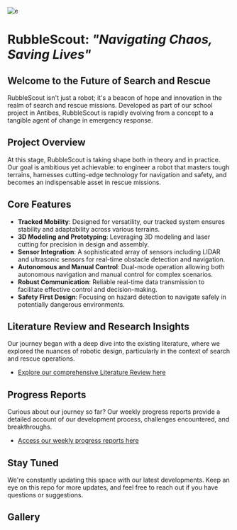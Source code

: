 ![e](https://github.com/Templatew/RubbleScout/assets/96289463/78a19e4e-31b0-42a9-b263-804721911812)



# RubbleScout: *"Navigating Chaos, Saving Lives"*

## Welcome to the Future of Search and Rescue

RubbleScout isn't just a robot; it's a beacon of hope and innovation in the realm of search and rescue missions. Developed as part of our school project in Antibes, RubbleScout is rapidly evolving from a concept to a tangible agent of change in emergency response.

## Project Overview

At this stage, RubbleScout is taking shape both in theory and in practice. Our goal is ambitious yet achievable: to engineer a robot that masters tough terrains, harnesses cutting-edge technology for navigation and safety, and becomes an indispensable asset in rescue missions.

## Core Features

* **Tracked Mobility**: Designed for versatility, our tracked system ensures stability and adaptability across various terrains.
* **3D Modeling and Prototyping**: Leveraging 3D modeling and laser cutting for precision in design and assembly.
* **Sensor Integration**: A sophisticated array of sensors including LIDAR and ultrasonic sensors for real-time obstacle detection and navigation.
* **Autonomous and Manual Control**: Dual-mode operation allowing both autonomous navigation and manual control for complex scenarios.
* **Robust Communication**: Reliable real-time data transmission to facilitate effective control and decision-making.
* **Safety First Design**: Focusing on hazard detection to navigate safely in potentially dangerous environments.

## Literature Review and Research Insights

Our journey began with a deep dive into the existing literature, where we explored the nuances of robotic design, particularly in the context of search and rescue operations.

* [Explore our comprehensive Literature Review here](https://github.com/Templatew/RubbleScout/blob/main/Docs/Literature%20Review/Literature-Review-for-RubbleScout.pdf)

## Progress Reports

Curious about our journey so far? Our weekly progress reports provide a detailed account of our development process, challenges encountered, and breakthroughs.

* [Access our weekly progress reports here](https://github.com/Templatew/RubbleScout/tree/main/Docs/Weekly%20Reports)

## Stay Tuned

We're constantly updating this space with our latest developments. Keep an eye on this repo for more updates, and feel free to reach out if you have questions or suggestions.

## Gallery







